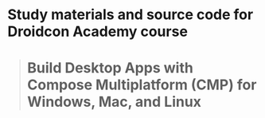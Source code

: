 # Study materials and source code for **Droidcon Academy** course 
> # Build Desktop Apps with Compose Multiplatform (CMP) for Windows, Mac, and Linux 
